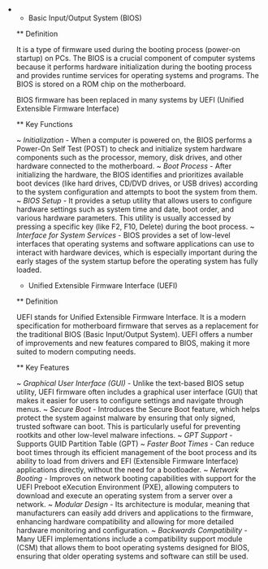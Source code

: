 - * Basic Input/Output System (BIOS)
  
  ** Definition
  
     It is a type of firmware used during the booting process (power-on startup)
     on PCs. The BIOS is a crucial component of computer systems because it
     performs hardware initialization during the booting process and provides
     runtime services for operating systems and programs. The BIOS is stored on a
     ROM chip on the motherboard.
  
     BIOS firmware has been replaced in many systems by UEFI (Unified Extensible
     Firmware Interface)
  
  ** Key Functions
  
     ~ *Initialization* - When a computer is powered on, the BIOS performs a
       Power-On Self Test (POST) to check and initialize system hardware
       components such as the processor, memory, disk drives, and other hardware
       connected to the motherboard.
     ~ *Boot Process* - After initializing the hardware, the BIOS identifies and
       prioritizes available boot devices (like hard drives, CD/DVD drives, or
       USB drives) according to the system configuration and attempts to boot the
       system from them.
     ~ *BIOS Setup* - It provides a setup utility that allows users to configure
       hardware settings such as system time and date, boot order, and various
       hardware parameters. This utility is usually accessed by pressing a
       specific key (like F2, F10, Delete) during the boot process.
     ~ *Interface for System Services* - BIOS provides a set of low-level
       interfaces that operating systems and software applications can use to
       interact with hardware devices, which is especially important during the
       early stages of the system startup before the operating system has fully
       loaded.
  
  * Unified Extensible Firmware Interface (UEFI)
  
  ** Definition
  
     UEFI stands for Unified Extensible Firmware Interface. It is a modern
     specification for motherboard firmware that serves as a replacement for the
     traditional BIOS (Basic Input/Output System). UEFI offers a number of
     improvements and new features compared to BIOS, making it more suited to
     modern computing needs.
  
  ** Key Features
  
     ~ *Graphical User Interface (GUI)* - Unlike the text-based BIOS setup
       utility, UEFI firmware often includes a graphical user interface (GUI)
       that makes it easier for users to configure settings and navigate through
       menus.
     ~ *Secure Boot* - Introduces the Secure Boot feature, which helps protect
       the system against malware by ensuring that only signed, trusted software
       can boot. This is particularly useful for preventing rootkits and other
       low-level malware infections.
     ~ *GPT Support* - Supports GUID Partition Table (GPT)
     ~ *Faster Boot Times* - Can reduce boot times through its efficient
       management of the boot process and its ability to load from drivers and
       EFI (Extensible Firmware Interface) applications directly, without the
       need for a bootloader.
     ~ *Network Booting* - Improves on network booting capabilities with support
       for the UEFI Preboot eXecution Environment (PXE), allowing computers to
       download and execute an operating system from a server over a network.
     ~ *Modular Design* - Its architecture is modular, meaning that manufacturers
       can easily add drivers and applications to the firmware, enhancing
       hardware compatibility and allowing for more detailed hardware monitoring
       and configuration.
     ~ *Backwards Compatibility* - Many UEFI implementations include a
       compatibility support module (CSM) that allows them to boot operating
       systems designed for BIOS, ensuring that older operating systems and
       software can still be used.